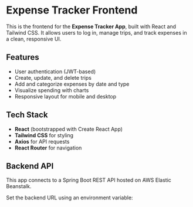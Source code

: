 # Expense Tracker Frontend

This is the frontend for the **Expense Tracker App**, built with React and Tailwind CSS. It allows users to log in, manage trips, and track expenses in a clean, responsive UI.

## Features

- User authentication (JWT-based)
- Create, update, and delete trips
- Add and categorize expenses by date and type
- Visualize spending with charts
- Responsive layout for mobile and desktop

## Tech Stack

- **React** (bootstrapped with Create React App)
- **Tailwind CSS** for styling
- **Axios** for API requests
- **React Router** for navigation

## Backend API

This app connects to a Spring Boot REST API hosted on AWS Elastic Beanstalk.

Set the backend URL using an environment variable: